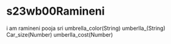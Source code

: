 # s23wb00Ramineni
i am ramineni pooja sri
umbrella_color(String) umberlla_(String) Car_size(Number) umberlla_cost(Number)

